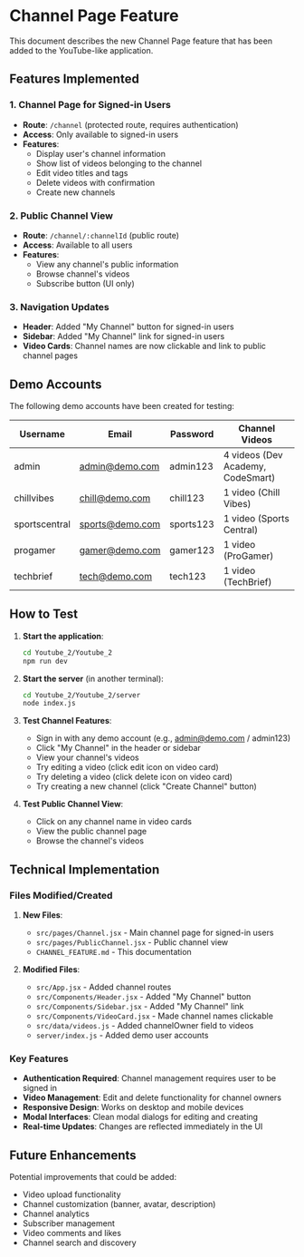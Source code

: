 # Channel Page Feature

This document describes the new Channel Page feature that has been added to the YouTube-like application.

## Features Implemented

### 1. Channel Page for Signed-in Users
- **Route**: `/channel` (protected route, requires authentication)
- **Access**: Only available to signed-in users
- **Features**:
  - Display user's channel information
  - Show list of videos belonging to the channel
  - Edit video titles and tags
  - Delete videos with confirmation
  - Create new channels

### 2. Public Channel View
- **Route**: `/channel/:channelId` (public route)
- **Access**: Available to all users
- **Features**:
  - View any channel's public information
  - Browse channel's videos
  - Subscribe button (UI only)

### 3. Navigation Updates
- **Header**: Added "My Channel" button for signed-in users
- **Sidebar**: Added "My Channel" link for signed-in users
- **Video Cards**: Channel names are now clickable and link to public channel pages

## Demo Accounts

The following demo accounts have been created for testing:

| Username | Email | Password | Channel Videos |
|----------|-------|----------|----------------|
| admin | admin@demo.com | admin123 | 4 videos (Dev Academy, CodeSmart) |
| chillvibes | chill@demo.com | chill123 | 1 video (Chill Vibes) |
| sportscentral | sports@demo.com | sports123 | 1 video (Sports Central) |
| progamer | gamer@demo.com | gamer123 | 1 video (ProGamer) |
| techbrief | tech@demo.com | tech123 | 1 video (TechBrief) |

## How to Test

1. **Start the application**:
   ```bash
   cd Youtube_2/Youtube_2
   npm run dev
   ```

2. **Start the server** (in another terminal):
   ```bash
   cd Youtube_2/Youtube_2/server
   node index.js
   ```

3. **Test Channel Features**:
   - Sign in with any demo account (e.g., admin@demo.com / admin123)
   - Click "My Channel" in the header or sidebar
   - View your channel's videos
   - Try editing a video (click edit icon on video card)
   - Try deleting a video (click delete icon on video card)
   - Try creating a new channel (click "Create Channel" button)

4. **Test Public Channel View**:
   - Click on any channel name in video cards
   - View the public channel page
   - Browse the channel's videos

## Technical Implementation

### Files Modified/Created

1. **New Files**:
   - `src/pages/Channel.jsx` - Main channel page for signed-in users
   - `src/pages/PublicChannel.jsx` - Public channel view
   - `CHANNEL_FEATURE.md` - This documentation

2. **Modified Files**:
   - `src/App.jsx` - Added channel routes
   - `src/Components/Header.jsx` - Added "My Channel" button
   - `src/Components/Sidebar.jsx` - Added "My Channel" link
   - `src/Components/VideoCard.jsx` - Made channel names clickable
   - `src/data/videos.js` - Added channelOwner field to videos
   - `server/index.js` - Added demo user accounts

### Key Features

- **Authentication Required**: Channel management requires user to be signed in
- **Video Management**: Edit and delete functionality for channel owners
- **Responsive Design**: Works on desktop and mobile devices
- **Modal Interfaces**: Clean modal dialogs for editing and creating
- **Real-time Updates**: Changes are reflected immediately in the UI

## Future Enhancements

Potential improvements that could be added:
- Video upload functionality
- Channel customization (banner, avatar, description)
- Channel analytics
- Subscriber management
- Video comments and likes
- Channel search and discovery
